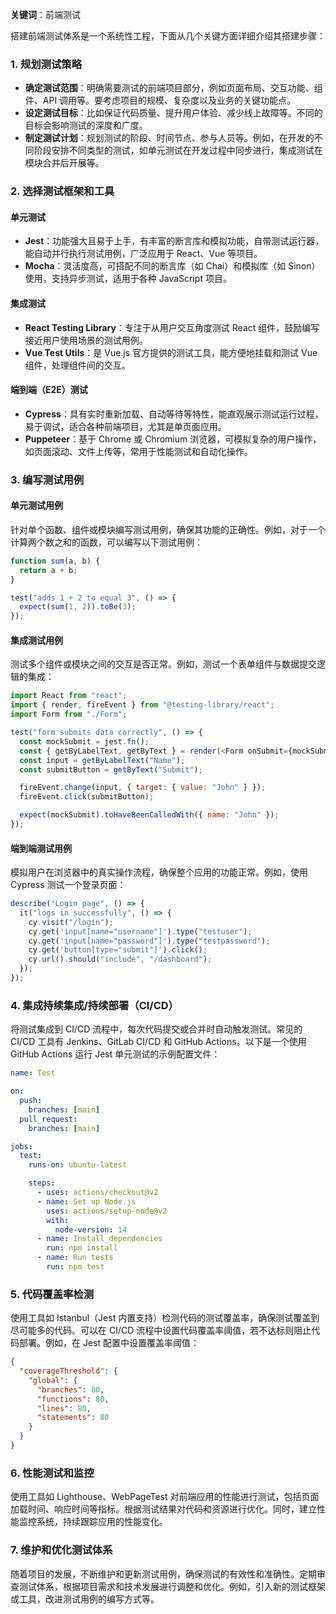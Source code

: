 **关键词**：前端测试

搭建前端测试体系是一个系统性工程，下面从几个关键方面详细介绍其搭建步骤：

### 1. 规划测试策略

- **确定测试范围**：明确需要测试的前端项目部分，例如页面布局、交互功能、组件、API 调用等。要考虑项目的规模、复杂度以及业务的关键功能点。
- **设定测试目标**：比如保证代码质量、提升用户体验、减少线上故障等。不同的目标会影响测试的深度和广度。
- **制定测试计划**：规划测试的阶段、时间节点、参与人员等。例如，在开发的不同阶段安排不同类型的测试，如单元测试在开发过程中同步进行，集成测试在模块合并后开展等。

### 2. 选择测试框架和工具

#### 单元测试

- **Jest**：功能强大且易于上手，有丰富的断言库和模拟功能，自带测试运行器，能自动并行执行测试用例，广泛应用于 React、Vue 等项目。
- **Mocha**：灵活度高，可搭配不同的断言库（如 Chai）和模拟库（如 Sinon）使用，支持异步测试，适用于各种 JavaScript 项目。

#### 集成测试

- **React Testing Library**：专注于从用户交互角度测试 React 组件，鼓励编写接近用户使用场景的测试用例。
- **Vue Test Utils**：是 Vue.js 官方提供的测试工具，能方便地挂载和测试 Vue 组件，处理组件间的交互。

#### 端到端（E2E）测试

- **Cypress**：具有实时重新加载、自动等待等特性，能直观展示测试运行过程，易于调试，适合各种前端项目，尤其是单页面应用。
- **Puppeteer**：基于 Chrome 或 Chromium 浏览器，可模拟复杂的用户操作，如页面滚动、文件上传等，常用于性能测试和自动化操作。

### 3. 编写测试用例

#### 单元测试用例

针对单个函数、组件或模块编写测试用例，确保其功能的正确性。例如，对于一个计算两个数之和的函数，可以编写以下测试用例：

```javascript
function sum(a, b) {
  return a + b;
}

test("adds 1 + 2 to equal 3", () => {
  expect(sum(1, 2)).toBe(3);
});
```

#### 集成测试用例

测试多个组件或模块之间的交互是否正常。例如，测试一个表单组件与数据提交逻辑的集成：

```javascript
import React from "react";
import { render, fireEvent } from "@testing-library/react";
import Form from "./Form";

test("form submits data correctly", () => {
  const mockSubmit = jest.fn();
  const { getByLabelText, getByText } = render(<Form onSubmit={mockSubmit} />);
  const input = getByLabelText("Name");
  const submitButton = getByText("Submit");

  fireEvent.change(input, { target: { value: "John" } });
  fireEvent.click(submitButton);

  expect(mockSubmit).toHaveBeenCalledWith({ name: "John" });
});
```

#### 端到端测试用例

模拟用户在浏览器中的真实操作流程，确保整个应用的功能正常。例如，使用 Cypress 测试一个登录页面：

```javascript
describe("Login page", () => {
  it("logs in successfully", () => {
    cy.visit("/login");
    cy.get('input[name="username"]').type("testuser");
    cy.get('input[name="password"]').type("testpassword");
    cy.get('button[type="submit"]').click();
    cy.url().should("include", "/dashboard");
  });
});
```

### 4. 集成持续集成/持续部署（CI/CD）

将测试集成到 CI/CD 流程中，每次代码提交或合并时自动触发测试。常见的 CI/CD 工具有 Jenkins、GitLab CI/CD 和 GitHub Actions。以下是一个使用 GitHub Actions 运行 Jest 单元测试的示例配置文件：

```yaml
name: Test

on:
  push:
    branches: [main]
  pull_request:
    branches: [main]

jobs:
  test:
    runs-on: ubuntu-latest

    steps:
      - uses: actions/checkout@v2
      - name: Set up Node.js
        uses: actions/setup-node@v2
        with:
          node-version: 14
      - name: Install dependencies
        run: npm install
      - name: Run tests
        run: npm test
```

### 5. 代码覆盖率检测

使用工具如 Istanbul（Jest 内置支持）检测代码的测试覆盖率，确保测试覆盖到尽可能多的代码。可以在 CI/CD 流程中设置代码覆盖率阈值，若不达标则阻止代码部署。例如，在 Jest 配置中设置覆盖率阈值：

```json
{
  "coverageThreshold": {
    "global": {
      "branches": 80,
      "functions": 80,
      "lines": 80,
      "statements": 80
    }
  }
}
```

### 6. 性能测试和监控

使用工具如 Lighthouse、WebPageTest 对前端应用的性能进行测试，包括页面加载时间、响应时间等指标。根据测试结果对代码和资源进行优化。同时，建立性能监控系统，持续跟踪应用的性能变化。

### 7. 维护和优化测试体系

随着项目的发展，不断维护和更新测试用例，确保测试的有效性和准确性。定期审查测试体系，根据项目需求和技术发展进行调整和优化。例如，引入新的测试框架或工具，改进测试用例的编写方式等。
